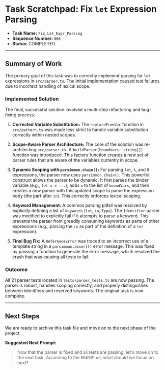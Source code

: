 # Task Scratchpad: Fix `let` Expression Parsing

- **Task Name:** `Fix_Let_Expr_Parsing`
- **Sequence Number:** `006`
- **Status:** COMPLETED

---

## Summary of Work

The primary goal of this task was to correctly implement parsing for `let` expressions in `src/parser.ts`. The initial implementation caused test failures due to incorrect handling of lexical scope.

### Implemented Solution

The final, successful solution involved a multi-step refactoring and bug-fixing process:

1.  **Corrected Variable Substitution:** The `replaceFreeVar` function in `src/pattern.ts` was made less strict to handle variable substitution correctly within nested scopes.

2.  **Scope-Aware Parser Architecture:** The core of the solution was re-architecting `src/parser.ts`. A `buildParser(boundVars: string[])` function was introduced. This factory function creates a new set of parser rules that are aware of the variables currently in scope.

3.  **Dynamic Scoping with `parsimmon.chain()`:** For parsing `let`, `λ`, and `Π` expressions, the parser now uses `parsimmon.chain()`. This powerful construct allows the parser to be dynamic. It first parses the binder variable (e.g., `let x = ...`), adds `x` to the list of `boundVars`, and then creates a *new* parser with this updated scope to parse the expression body (the part after `in`). This correctly enforces lexical scoping.

4.  **Keyword Management:** A common parsing pitfall was resolved by explicitly defining a list of `keywords` (`let`, `in`, `Type`). The `Identifier` parser was modified to explicitly fail if it attempts to parse a keyword. This prevents the parser from greedily consuming keywords as parts of other expressions (e.g., parsing the `in` as part of the definition of a `let` expression).

5.  **Final Bug Fix:** A `ReferenceError` was traced to an incorrect use of a template string in a `parsimmon.assert()` error message. This was fixed by passing a function to generate the error message, which resolved the crash that was causing all tests to fail.

### Outcome

All 21 parser tests located in `tests/parser_tests.ts` are now passing. The parser is robust, handles scoping correctly, and properly distinguishes between identifiers and reserved keywords. The original task is now complete.

---

## Next Steps

We are ready to archive this task file and move on to the next phase of the project.

**Suggested Next Prompt:** 
> Now that the parser is fixed and all tests are passing, let's move on to the next task. According to the `README.md`, what should we focus on next? 